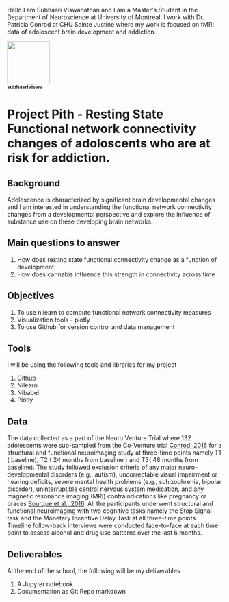 
Hello I am Subhasri Viswanathan and I am a Master's Student in the Department of Neuroscience at University of Montreal. I work with Dr. Patricia Conrod at CHU Sainte Justine where my work is focused on fMRI data of adoloscent brain development and addiction.

<a href="https://github.com/pbellec">
   <img src="https://avatars.githubusercontent.com/u/62513668?v=4?s=100" 
width="100px;" alt=""/>
   <br /><sub><b>subhasriviswa</b></sub>
</a>

# Project Pith - Resting State Functional network connectivity changes of adoloscents who are at risk for addiction. 
## Background
Adolescence is characterized by significant brain developmental changes and I am interested in understanding the functional network connectivity changes from a developmental perspective and explore the influence of substance use on these developing brain networks. 


## Main questions to answer
1. How does resting state functional connectivity change as a function of development
2. How does cannabis influence this strength in connectivity across time 


## Objectives
1. To use nilearn to compute functional network connectivity measures
2. Visualization tools - plotly
3. To use Github for version control and data management

## Tools 
I will be using the following tools and libraries for my project
1. Github
2. Nilearn
3. Nibabel
4. Plotly 

## Data
The data collected as a part of the Neuro Venture Trial where 132 adolescents were sub-sampled from the Co-Venture trial [Conrod, 2016](https://clinicaltrials.gov/ct2/show/NCT01655615) for a structural and functional neuroimaging study at three-time points namely T1 ( baseline), T2 ( 24 months from baseline ) and T3( 48 months from baseline). The study followed exclusion criteria of any major neuro-developmental disorders (e.g., autism), uncorrectable visual impairment or hearing deficits, severe mental health problems (e.g., schizophrenia, bipolar disorder), uninterruptible central nervous system medication, and any magnetic resonance imaging (MRI) contraindications like pregnancy or braces [Bourque et al., 2016](https://www.ncbi.nlm.nih.gov/pmc/articles/PMC5153672/). All the participants underwent structural and functional neuroimaging with two cognitive tasks namely the Stop Signal task and the Monetary Incentive Delay Task at all three-time points. Timeline follow-back interviews were conducted face-to-face at each time point to assess alcohol and drug use patterns over the last 6 months.

## Deliverables
At the end of the school, the following will be my deliverables
1. A Jupyter notebook  
2. Documentation as Git Repo markdown  
	
